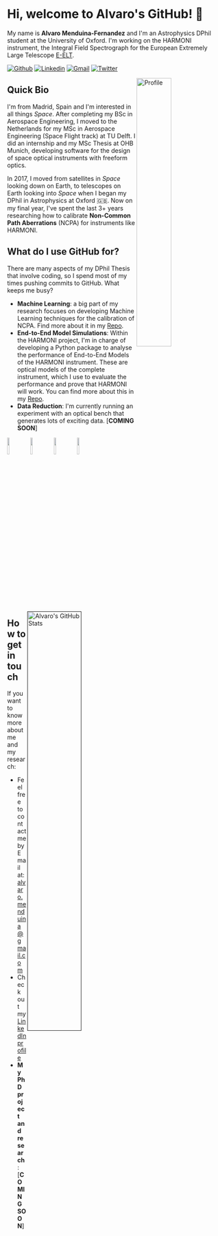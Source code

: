 # Hi, welcome to Alvaro's GitHub! 👋

My name is **Alvaro Menduina-Fernandez** and I'm an Astrophysics DPhil student at the University of Oxford. I'm working on the HARMONI instrument, the Integral Field Spectrograph for the European Extremely Large Telescope [E-ELT](https://www.eso.org/sci/facilities/eelt/).

[![Github](https://img.shields.io/badge/-Github-000?style=flat&logo=Github&logoColor=white)](https://github.com/AlvaroMenduina)
[![Linkedin](https://img.shields.io/badge/-LinkedIn-blue?style=flat&logo=Linkedin&logoColor=white)](https://www.linkedin.com/in/alvaro-menduina-fernandez-047715107)
[![Gmail](https://img.shields.io/badge/-Gmail-critical?style=flat-square&logo=Gmail&logoColor=white&link=mailto:alvaro.menduina@gmail.com)](mailto:alvaro.menduina@gmail.com)
[![Twitter](https://img.shields.io/twitter/url?style=social&url=https://twitter.com/alvaro_menduina)](https://twitter.com/alvaro_menduina)

<img width="40%" align="right" alt="Profile" src="https://github.com/AlvaroMenduina/AlvaroMenduina/blob/main/GitHubProfile.JPG"/>

## Quick Bio

I'm from Madrid, Spain and I'm interested in all things _Space_. After completing my BSc in Aerospace Engineering, I moved to the Netherlands for my MSc in Aerospace Engineering (Space Flight track) at TU Delft. I did an internship and my MSc Thesis at OHB Munich, developing software for the design of space optical instruments with freeform optics.

In 2017, I moved from satellites in _Space_ looking down on Earth, to telescopes on Earth looking into _Space_ when I began my DPhil in Astrophysics at Oxford 🇬🇧. Now on my final year, I've spent the last 3+ years researching how to calibrate **Non-Common Path Aberrations** (NCPA) for instruments like HARMONI.

## What do I use GitHub for?

There are many aspects of my DPhil Thesis that involve coding, so I spend most of my times pushing commits to GitHub. What keeps me busy?

* **Machine Learning**: a big part of my research focuses on developing Machine Learning techniques for the calibration of NCPA. Find more about it in my [Repo](https://github.com/AlvaroMenduina/NCPA).
* **End-to-End Model Simulations**: Within the HARMONI project, I'm in charge of developing a Python package to analyse the performance of End-to-End Models of the HARMONI instrument. These are optical models of the complete instrument, which I use to evaluate the performance and prove that HARMONI will work. You can find more about this in my [Repo](https://github.com/AlvaroMenduina/E2E).
* **Data Reduction**: I'm currently running an experiment with an optical bench that generates lots of exciting data. \[**COMING SOON**\] 


<p>

  <!-- Your languages and tools. Be careful with the alignment.
  You can use this sites to get logos: https://www.vectorlogo.zone or https://simpleicons.org/
  -->
  <code><img width="10%" src="https://www.vectorlogo.zone/logos/python/python-ar21.svg"></code>
  <code><img width="10%" src="https://www.vectorlogo.zone/logos/jupyter/jupyter-ar21.svg"></code>
  <code><img width="10%" src="https://www.vectorlogo.zone/logos/github/github-ar21.svg"></code>
  <code><img width="10%" src="https://www.vectorlogo.zone/logos/git-scm/git-scm-ar21.svg"></code>
  
   <a href="">
    <img width="50%" align="right" alt="Alvaro's GitHub Stats" src="https://github-readme-stats.vercel.app/api?username=AlvaroMenduina&theme=prussian&show_icons=true" />
  </a>
  
  
</p>

## How to get in touch
If you want to know more about me and my research:

* Feel free to contact me by Email at: alvaro.menduina@gmail.com
* Check out my [LinkedIn profile](www.linkedin.com/in/alvaro-menduina-fernandez-047715107)
* **My PhD project and research**: \[**COMING SOON**\] 

<!--
**AlvaroMenduina/AlvaroMenduina** is a ✨ _special_ ✨ repository because its `README.md` (this file) appears on your GitHub profile.

Here are some ideas to get you started:

- 🔭 I’m currently working on ...
- 🌱 I’m currently learning ...
- 👯 I’m looking to collaborate on ...
- 🤔 I’m looking for help with ...
- 💬 Ask me about ...
- 📫 How to reach me: ...
- 😄 Pronouns: ...
- ⚡ Fun fact: ...

My Personal Website

Github explaining the DPhil project: https://github.com/KristinaUlicna/CellComp
-->
